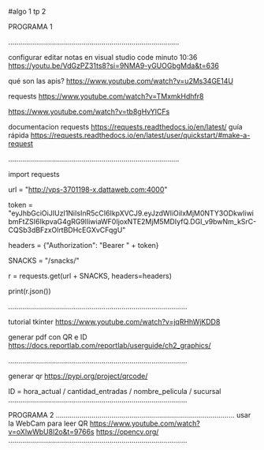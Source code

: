 #algo 1 tp 2

PROGRAMA 1

......................................................................................

configurar editar notas en visual studio code minuto 10:36 https://youtu.be/VdGzPZ31ts8?si=9NMA9-yGUOGbgMda&t=636

qué son las apis? https://www.youtube.com/watch?v=u2Ms34GE14U

requests https://www.youtube.com/watch?v=TMxmkHdhfr8

https://www.youtube.com/watch?v=tb8gHvYlCFs

documentacion requests https://requests.readthedocs.io/en/latest/ guía rápida https://requests.readthedocs.io/en/latest/user/quickstart/#make-a-request

......................................................................................

import requests

url = "http://vps-3701198-x.dattaweb.com:4000"

token = "eyJhbGciOiJIUzI1NiIsInR5cCI6IkpXVCJ9.eyJzdWIiOiIxMjM0NTY3ODkwIiwibmFtZSI6IkpvaG4gRG9lIiwiaWF0IjoxNTE2MjM5MDIyfQ.DGI_v9bwNm_kSrC-CQSb3dBFzxOlrtBDHcEGXvCFqgU"

headers = {"Authorization": "Bearer " + token}

SNACKS = "/snacks/"

r = requests.get(url + SNACKS, headers=headers)

print(r.json())

..........................................................................................

tutorial tkinter https://www.youtube.com/watch?v=jqRHhWjKDD8

generar pdf con QR e ID https://docs.reportlab.com/reportlab/userguide/ch2_graphics/

..........................................................................................

generar qr https://pypi.org/project/qrcode/

ID = hora_actual / cantidad_entradas / nombre_pelicula / sucursal
..........................................................................................


PROGRAMA 2
..........................................................................................
usar la WebCam para leer QR 
https://www.youtube.com/watch?v=oXlwWbU8l2o&t=9766s
https://opencv.org/
..........................................................................................

